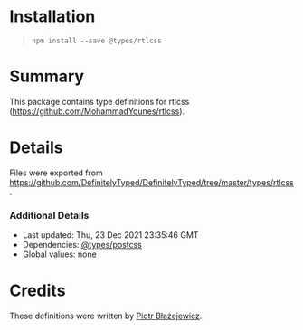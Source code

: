 # Installation
> `npm install --save @types/rtlcss`

# Summary
This package contains type definitions for rtlcss (https://github.com/MohammadYounes/rtlcss).

# Details
Files were exported from https://github.com/DefinitelyTyped/DefinitelyTyped/tree/master/types/rtlcss.

### Additional Details
 * Last updated: Thu, 23 Dec 2021 23:35:46 GMT
 * Dependencies: [@types/postcss](https://npmjs.com/package/@types/postcss)
 * Global values: none

# Credits
These definitions were written by [Piotr Błażejewicz](https://github.com/peterblazejewicz).
